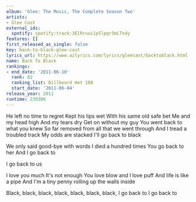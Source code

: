 ```yaml
---
album: 'Glee: The Music, The Complete Season Two'
artists:
- Glee Cast
external_ids:
  spotify: spotify:track:3ElRruui1pSlpqr5mLTn4y
features: []
first_released_as_single: false
key: back-to-black-glee-cast
lyrics_url: https://www.azlyrics.com/lyrics/gleecast/backtoblack.html
name: Back To Black
rankings:
- end_date: '2011-06-10'
  rank: 82
  ranking_list: Billboard Hot 100
  start_date: '2011-06-04'
release_year: 2011
runtime: 239306
---
```

He left no time to regret
Kept his lips wet
With his same old safe bet
Me and my head high
And my tears dry
Get on without my guy
You went back to what you knew
So far removed from all that we went through
And I tread a troubled track
My odds are stacked
I'll go back to black


We only said good-bye with words
I died a hundred times
You go back to her
And I go back to

I go back to us

I love you much
It's not enough
You love blow and I love puff
And life is like a pipe
And I'm a tiny penny rolling up the walls inside



Black, black, black, black,
black, black, black,
I go back to
I go back to
